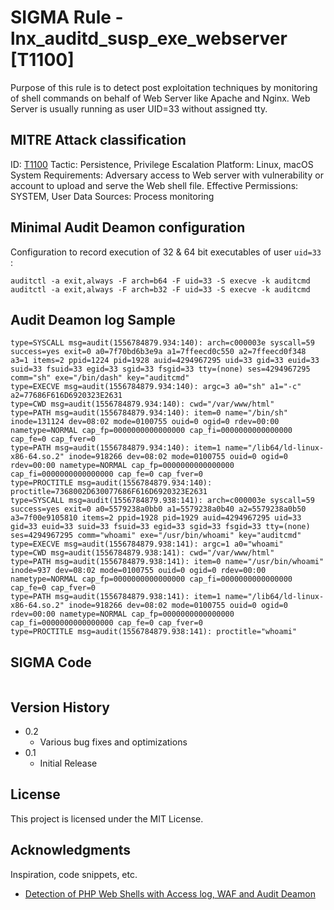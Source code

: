 # SIGMA Rule - lnx_auditd_susp_exe_webserver [T1100]

Purpose of this rule is to detect post exploitation techniques by monitoring of shell commands on behalf of Web Server like Apache and Nginx. Web Server is usually running as user UID=33 without assigned tty.


## MITRE Attack  classification

ID: [T1100](https://attack.mitre.org/techniques/T1100/)
Tactic: Persistence, Privilege Escalation
Platform:  Linux, macOS
System Requirements:  Adversary access to Web server with vulnerability or account to upload and serve the Web shell file.
Effective Permissions:  SYSTEM, User
Data Sources:  Process monitoring

## Minimal Audit Deamon configuration

Configuration to record execution of 32 & 64 bit executables of user `uid=33` :
```
auditctl -a exit,always -F arch=b64 -F uid=33 -S execve -k auditcmd
auditctl -a exit,always -F arch=b32 -F uid=33 -S execve -k auditcmd
```


## Audit Deamon log Sample

```
type=SYSCALL msg=audit(1556784879.934:140): arch=c000003e syscall=59 success=yes exit=0 a0=7f70bd6b3e9a a1=7ffeecd0c550 a2=7ffeecd0f348 a3=1 items=2 ppid=1224 pid=1928 auid=4294967295 uid=33 gid=33 euid=33 suid=33 fsuid=33 egid=33 sgid=33 fsgid=33 tty=(none) ses=4294967295 comm="sh" exe="/bin/dash" key="auditcmd"
type=EXECVE msg=audit(1556784879.934:140): argc=3 a0="sh" a1="-c" a2=77686F616D6920323E2631
type=CWD msg=audit(1556784879.934:140): cwd="/var/www/html"
type=PATH msg=audit(1556784879.934:140): item=0 name="/bin/sh" inode=131124 dev=08:02 mode=0100755 ouid=0 ogid=0 rdev=00:00 nametype=NORMAL cap_fp=0000000000000000 cap_fi=0000000000000000 cap_fe=0 cap_fver=0
type=PATH msg=audit(1556784879.934:140): item=1 name="/lib64/ld-linux-x86-64.so.2" inode=918266 dev=08:02 mode=0100755 ouid=0 ogid=0 rdev=00:00 nametype=NORMAL cap_fp=0000000000000000 cap_fi=0000000000000000 cap_fe=0 cap_fver=0
type=PROCTITLE msg=audit(1556784879.934:140): proctitle=7368002D630077686F616D6920323E2631
type=SYSCALL msg=audit(1556784879.938:141): arch=c000003e syscall=59 success=yes exit=0 a0=5579238a0bb0 a1=5579238a0b40 a2=5579238a0b50 a3=7f00e9105810 items=2 ppid=1928 pid=1929 auid=4294967295 uid=33 gid=33 euid=33 suid=33 fsuid=33 egid=33 sgid=33 fsgid=33 tty=(none) ses=4294967295 comm="whoami" exe="/usr/bin/whoami" key="auditcmd"
type=EXECVE msg=audit(1556784879.938:141): argc=1 a0="whoami"
type=CWD msg=audit(1556784879.938:141): cwd="/var/www/html"
type=PATH msg=audit(1556784879.938:141): item=0 name="/usr/bin/whoami" inode=937 dev=08:02 mode=0100755 ouid=0 ogid=0 rdev=00:00 nametype=NORMAL cap_fp=0000000000000000 cap_fi=0000000000000000 cap_fe=0 cap_fver=0
type=PATH msg=audit(1556784879.938:141): item=1 name="/lib64/ld-linux-x86-64.so.2" inode=918266 dev=08:02 mode=0100755 ouid=0 ogid=0 rdev=00:00 nametype=NORMAL cap_fp=0000000000000000 cap_fi=0000000000000000 cap_fe=0 cap_fver=0
type=PROCTITLE msg=audit(1556784879.938:141): proctitle="whoami"
```

## SIGMA Code

```
```

## Version History

* 0.2
    * Various bug fixes and optimizations
* 0.1
    * Initial Release

## License

This project is licensed under the MIT License.

## Acknowledgments

Inspiration, code snippets, etc.
* [Detection of PHP Web Shells with Access log, WAF and Audit Deamon](https://medium.com/@p.matkovski/detection-of-php-web-shells-with-access-log-waf-and-audit-deamon-e798d4c95ec)
